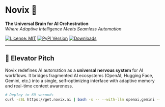 # Novix 🤖  
**The Universal Brain for AI Orchestration**  
*Where Adaptive Intelligence Meets Seamless Automation*  

[![License: MIT](https://img.shields.io/badge/License-MIT-blue.svg)](https://opensource.org/licenses/MIT)
[![PyPI Version](https://img.shields.io/pypi/v/novix)](https://pypi.org/project/novix/)
[![Downloads](https://img.shields.io/docker/pulls/novix/core)](https://hub.docker.com/r/novix/core)

---

## 🚀 Elevator Pitch  
Novix redefines AI automation as a **universal nervous system** for AI workflows. It bridges fragmented AI ecosystems (OpenAI, Hugging Face, Gemini, etc.) into a single, self-optimizing interface with adaptive memory and real-time context awareness.

```bash
# Deploy in 60 seconds
curl -sSL https://get.novix.ai | bash -s -- --with-llm openai,gemini --enable-tts
```

